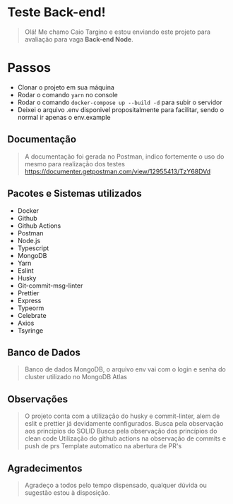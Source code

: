 # Teste Back-end!

> Olá! Me chamo Caio Targino e estou enviando este projeto para avaliação para vaga **Back-end Node**.

# Passos

- Clonar o projeto em sua máquina
- Rodar o comando `yarn` no console
- Rodar o comando `docker-compose up --build -d` para subir o servidor
- Deixei o arquivo .env disponivel propositalmente para facilitar, sendo o normal ir apenas o env.example

## Documentação

> A documentação foi gerada no Postman, indico fortemente o uso do mesmo para realização dos testes
> https://documenter.getpostman.com/view/12955413/TzY68DVd

## Pacotes e Sistemas utilizados

- Docker
- Github
- Github Actions
- Postman
- Node.js
- Typescript
- MongoDB
- Yarn
- Eslint
- Husky
- Git-commit-msg-linter
- Prettier
- Express
- Typeorm
- Celebrate
- Axios
- Tsyringe

## Banco de Dados

> Banco de dados MongoDB, o arquivo env vai com o login e senha do cluster utilizado no MongoDB Atlas

## Observações
> O projeto conta com a utilização do husky e commit-linter, alem de eslit e prettier já devidamente configurados.
> Busca pela observação aos principios do SOLID
> Busca pela observação dos princípios do clean code
> Utilização do github actions na observação de commits e push de prs
> Template automatico na abertura de PR's

## Agradecimentos

> Agradeço a todos pelo tempo dispensado, qualquer dúvida ou sugestão estou à disposição.
